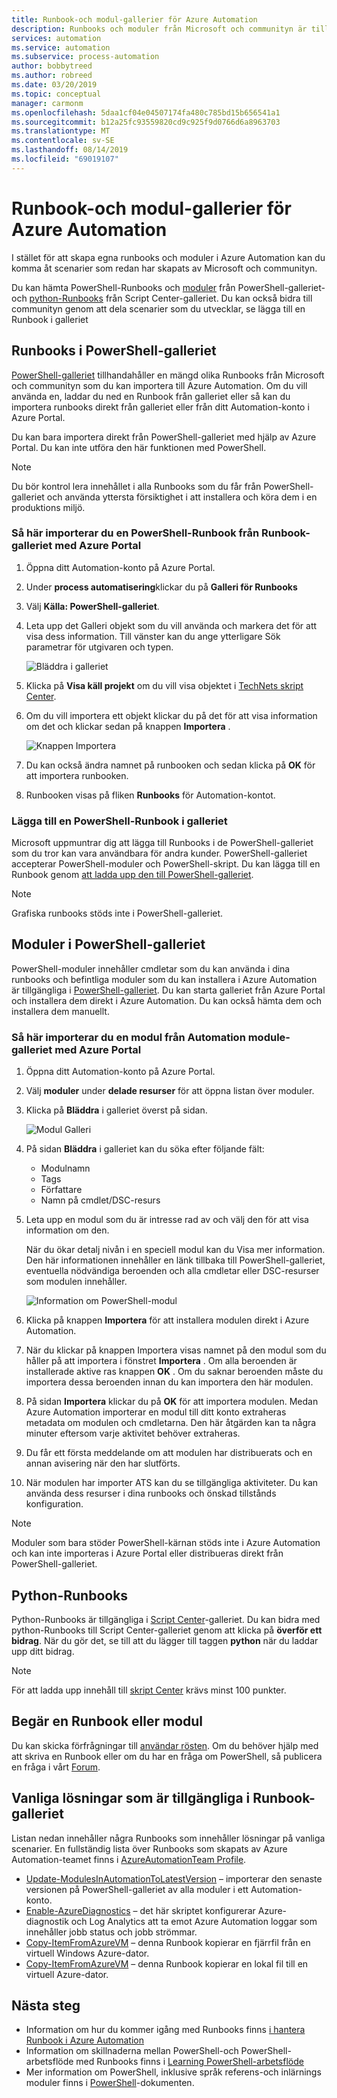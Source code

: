 ```yaml
---
title: Runbook-och modul-gallerier för Azure Automation
description: Runbooks och moduler från Microsoft och communityn är tillgängliga så att du kan installera och använda i din Azure Automation-miljö.  I den här artikeln beskrivs hur du kan komma åt dessa resurser och bidra med Runbooks till galleriet.
services: automation
ms.service: automation
ms.subservice: process-automation
author: bobbytreed
ms.author: robreed
ms.date: 03/20/2019
ms.topic: conceptual
manager: carmonm
ms.openlocfilehash: 5daa1cf04e04507174fa480c785bd15b656541a1
ms.sourcegitcommit: b12a25fc93559820cd9c925f9d0766d6a8963703
ms.translationtype: MT
ms.contentlocale: sv-SE
ms.lasthandoff: 08/14/2019
ms.locfileid: "69019107"
---
```

# <a name="runbook-and-module-galleries-for-azure-automation"></a>Runbook-och modul-gallerier för Azure Automation

I stället för att skapa egna runbooks och moduler i Azure Automation kan du komma åt scenarier som redan har skapats av Microsoft och communityn.

Du kan hämta PowerShell-Runbooks och [moduler](#modules-in-powershell-gallery) från PowerShell-galleriet-och [python-Runbooks](#python-runbooks) från Script Center-galleriet. Du kan också bidra till communityn genom att dela scenarier som du utvecklar, se lägga till en Runbook i galleriet

## <a name="runbooks-in-powershell-gallery"></a>Runbooks i PowerShell-galleriet

[PowerShell-galleriet](https://www.powershellgallery.com/packages) tillhandahåller en mängd olika Runbooks från Microsoft och communityn som du kan importera till Azure Automation. Om du vill använda en, laddar du ned en Runbook från galleriet eller så kan du importera runbooks direkt från galleriet eller från ditt Automation-konto i Azure Portal.

Du kan bara importera direkt från PowerShell-galleriet med hjälp av Azure Portal. Du kan inte utföra den här funktionen med PowerShell.

> [!NOTE]
> Du bör kontrol lera innehållet i alla Runbooks som du får från PowerShell-galleriet och använda yttersta försiktighet i att installera och köra dem i en produktions miljö.

### <a name="to-import-a-powershell-runbook-from-the-runbook-gallery-with-the-azure-portal"></a>Så här importerar du en PowerShell-Runbook från Runbook-galleriet med Azure Portal

1. Öppna ditt Automation-konto på Azure Portal.
2. Under **process automatisering**klickar du på **Galleri för Runbooks**
3. Välj **Källa: PowerShell-galleriet**.
4. Leta upp det Galleri objekt som du vill använda och markera det för att visa dess information. Till vänster kan du ange ytterligare Sök parametrar för utgivaren och typen.

   ![Bläddra i galleriet](media/automation-runbook-gallery/browse-gallery.png)

5. Klicka på **Visa käll projekt** om du vill visa objektet i [TechNets skript Center](https://gallery.technet.microsoft.com/).
6. Om du vill importera ett objekt klickar du på det för att visa information om det och klickar sedan på knappen **Importera** .

   ![Knappen Importera](media/automation-runbook-gallery/gallery-item-detail.png)

7. Du kan också ändra namnet på runbooken och sedan klicka på **OK** för att importera runbooken.
8. Runbooken visas på fliken **Runbooks** för Automation-kontot.

### <a name="adding-a-powershell-runbook-to-the-gallery"></a>Lägga till en PowerShell-Runbook i galleriet

Microsoft uppmuntrar dig att lägga till Runbooks i de PowerShell-galleriet som du tror kan vara användbara för andra kunder. PowerShell-galleriet accepterar PowerShell-moduler och PowerShell-skript. Du kan lägga till en Runbook genom [att ladda upp den till PowerShell-galleriet](/powershell/gallery/how-to/publishing-packages/publishing-a-package).

> [!NOTE]
> Grafiska runbooks stöds inte i PowerShell-galleriet.

## <a name="modules-in-powershell-gallery"></a>Moduler i PowerShell-galleriet

PowerShell-moduler innehåller cmdletar som du kan använda i dina runbooks och befintliga moduler som du kan installera i Azure Automation är tillgängliga i [PowerShell-galleriet](https://www.powershellgallery.com). Du kan starta galleriet från Azure Portal och installera dem direkt i Azure Automation. Du kan också hämta dem och installera dem manuellt.

### <a name="to-import-a-module-from-the-automation-module-gallery-with-the-azure-portal"></a>Så här importerar du en modul från Automation module-galleriet med Azure Portal

1. Öppna ditt Automation-konto på Azure Portal.
2. Välj **moduler** under **delade resurser** för att öppna listan över moduler.
3. Klicka på **Bläddra** i galleriet överst på sidan.

   ![Modul Galleri](media/automation-runbook-gallery/modules-blade.png)

4. På sidan **Bläddra** i galleriet kan du söka efter följande fält:

   * Modulnamn
   * Tags
   * Författare
   * Namn på cmdlet/DSC-resurs

5. Leta upp en modul som du är intresse rad av och välj den för att visa information om den.

   När du ökar detalj nivån i en speciell modul kan du Visa mer information. Den här informationen innehåller en länk tillbaka till PowerShell-galleriet, eventuella nödvändiga beroenden och alla cmdletar eller DSC-resurser som modulen innehåller.

   ![Information om PowerShell-modul](media/automation-runbook-gallery/gallery-item-details-blade.png)

6. Klicka på knappen **Importera** för att installera modulen direkt i Azure Automation.
7. När du klickar på knappen Importera visas namnet på den modul som du håller på att importera i fönstret **Importera** . Om alla beroenden är installerade aktive ras knappen **OK** . Om du saknar beroenden måste du importera dessa beroenden innan du kan importera den här modulen.
8. På sidan **Importera** klickar du på **OK** för att importera modulen. Medan Azure Automation importerar en modul till ditt konto extraheras metadata om modulen och cmdletarna. Den här åtgärden kan ta några minuter eftersom varje aktivitet behöver extraheras.
9. Du får ett första meddelande om att modulen har distribuerats och en annan avisering när den har slutförts.
10. När modulen har importer ATS kan du se tillgängliga aktiviteter. Du kan använda dess resurser i dina runbooks och önskad tillstånds konfiguration.

> [!NOTE]
> Moduler som bara stöder PowerShell-kärnan stöds inte i Azure Automation och kan inte importeras i Azure Portal eller distribueras direkt från PowerShell-galleriet.

## <a name="python-runbooks"></a>Python-Runbooks

Python-Runbooks är tillgängliga i [Script Center](https://gallery.technet.microsoft.com/scriptcenter/site/search?f%5B0%5D.Type=RootCategory&f%5B0%5D.Value=WindowsAzure&f%5B1%5D.Type=ProgrammingLanguage&f%5B1%5D.Value=Python&f%5B1%5D.Text=Python&sortBy=Date&username=)-galleriet. Du kan bidra med python-Runbooks till Script Center-galleriet genom att klicka på **överför ett bidrag**. När du gör det, se till att du lägger till taggen **python** när du laddar upp ditt bidrag.

> [!NOTE]
> För att ladda upp innehåll till [skript Center](https://gallery.technet.microsoft.com/scriptcenter) krävs minst 100 punkter.

## <a name="requesting-a-runbook-or-module"></a>Begär en Runbook eller modul

Du kan skicka förfrågningar till [användar rösten](https://feedback.azure.com/forums/246290-azure-automation/).  Om du behöver hjälp med att skriva en Runbook eller om du har en fråga om PowerShell, så publicera en fråga i vårt [Forum](https://social.msdn.microsoft.com/Forums/windowsazure/home?forum=azureautomation&filter=alltypes&sort=lastpostdesc).

## <a name="common-solutions-available-in-the-runbook-gallery"></a>Vanliga lösningar som är tillgängliga i Runbook-galleriet

Listan nedan innehåller några Runbooks som innehåller lösningar på vanliga scenarier. En fullständig lista över Runbooks som skapats av Azure Automation-teamet finns i [AzureAutomationTeam Profile](https://www.powershellgallery.com/profiles/AzureAutomationTeam).

* [Update-ModulesInAutomationToLatestVersion](https://www.powershellgallery.com/packages/Update-ModulesInAutomationToLatestVersion/) – importerar den senaste versionen på PowerShell-galleriet av alla moduler i ett Automation-konto.
* [Enable-AzureDiagnostics](https://www.powershellgallery.com/packages/Enable-AzureDiagnostics/) – det här skriptet konfigurerar Azure-diagnostik och Log Analytics att ta emot Azure Automation loggar som innehåller jobb status och jobb strömmar.
* [Copy-ItemFromAzureVM](https://www.powershellgallery.com/packages/Copy-ItemFromAzureVM/) – denna Runbook kopierar en fjärrfil från en virtuell Windows Azure-dator.
* [Copy-ItemFromAzureVM](https://www.powershellgallery.com/packages/Copy-ItemToAzureVM/) – denna Runbook kopierar en lokal fil till en virtuell Azure-dator.

## <a name="next-steps"></a>Nästa steg

* Information om hur du kommer igång med Runbooks finns [i hantera Runbook i Azure Automation](manage-runbooks.md)
* Information om skillnaderna mellan PowerShell-och PowerShell-arbetsflöde med Runbooks finns i [Learning PowerShell-arbetsflöde](automation-powershell-workflow.md)
* Mer information om PowerShell, inklusive språk referens-och inlärnings moduler finns i [PowerShell](https://docs.microsoft.com/en-us/powershell/scripting/overview)-dokumenten.
